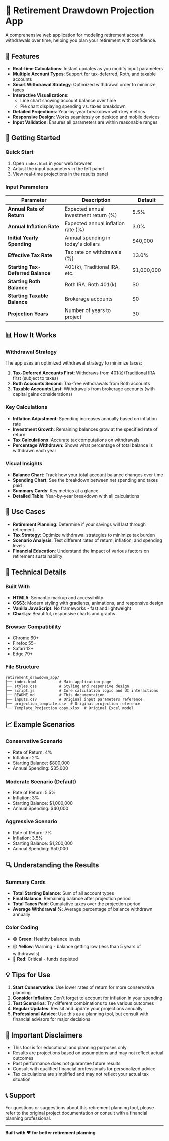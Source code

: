 # 🏦 Retirement Drawdown Projection App

A comprehensive web application for modeling retirement account withdrawals over time, helping you plan your retirement with confidence.

## 🌟 Features

- **Real-time Calculations**: Instant updates as you modify input parameters
- **Multiple Account Types**: Support for tax-deferred, Roth, and taxable accounts
- **Smart Withdrawal Strategy**: Optimized withdrawal order to minimize taxes
- **Interactive Visualizations**: 
  - Line chart showing account balance over time
  - Pie chart displaying spending vs. taxes breakdown
- **Detailed Projections**: Year-by-year breakdown with key metrics
- **Responsive Design**: Works seamlessly on desktop and mobile devices
- **Input Validation**: Ensures all parameters are within reasonable ranges

## 🚀 Getting Started

### Quick Start
1. Open `index.html` in your web browser
2. Adjust the input parameters in the left panel
3. View real-time projections in the results panel

### Input Parameters

| Parameter | Description | Default |
|-----------|-------------|---------|
| **Annual Rate of Return** | Expected annual investment return (%) | 5.5% |
| **Annual Inflation Rate** | Expected annual inflation rate (%) | 3.0% |
| **Initial Yearly Spending** | Annual spending in today's dollars | $40,000 |
| **Effective Tax Rate** | Tax rate on withdrawals (%) | 13.0% |
| **Starting Tax-Deferred Balance** | 401(k), Traditional IRA, etc. | $1,000,000 |
| **Starting Roth Balance** | Roth IRA, Roth 401(k) | $0 |
| **Starting Taxable Balance** | Brokerage accounts | $0 |
| **Projection Years** | Number of years to project | 30 |

## 📊 How It Works

### Withdrawal Strategy
The app uses an optimized withdrawal strategy to minimize taxes:

1. **Tax-Deferred Accounts First**: Withdraws from 401(k)/Traditional IRA first (subject to taxes)
2. **Roth Accounts Second**: Tax-free withdrawals from Roth accounts
3. **Taxable Accounts Last**: Withdrawals from brokerage accounts (with capital gains considerations)

### Key Calculations
- **Inflation Adjustment**: Spending increases annually based on inflation rate
- **Investment Growth**: Remaining balances grow at the specified rate of return
- **Tax Calculations**: Accurate tax computations on withdrawals
- **Percentage Withdrawn**: Shows what percentage of total balance is withdrawn each year

### Visual Insights
- **Balance Chart**: Track how your total account balance changes over time
- **Spending Chart**: See the breakdown between net spending and taxes paid
- **Summary Cards**: Key metrics at a glance
- **Detailed Table**: Year-by-year breakdown with all calculations

## 🎯 Use Cases

- **Retirement Planning**: Determine if your savings will last through retirement
- **Tax Strategy**: Optimize withdrawal strategies to minimize tax burden
- **Scenario Analysis**: Test different rates of return, inflation, and spending levels
- **Financial Education**: Understand the impact of various factors on retirement sustainability

## 🔧 Technical Details

### Built With
- **HTML5**: Semantic markup and accessibility
- **CSS3**: Modern styling with gradients, animations, and responsive design
- **Vanilla JavaScript**: No frameworks - fast and lightweight
- **Chart.js**: Beautiful, responsive charts and graphs

### Browser Compatibility
- Chrome 60+
- Firefox 55+
- Safari 12+
- Edge 79+

### File Structure
```
retirement_drawdown_app/
├── index.html          # Main application page
├── styles.css          # Styling and responsive design
├── script.js           # Core calculation logic and UI interactions
├── README.md           # This documentation
├── inputs.csv          # Original input parameters reference
├── projection_template.csv  # Original projection reference
└── Template_Projection copy.xlsx  # Original Excel model
```

## 📈 Example Scenarios

### Conservative Scenario
- Rate of Return: 4%
- Inflation: 2%
- Starting Balance: $800,000
- Annual Spending: $35,000

### Moderate Scenario (Default)
- Rate of Return: 5.5%
- Inflation: 3%
- Starting Balance: $1,000,000
- Annual Spending: $40,000

### Aggressive Scenario
- Rate of Return: 7%
- Inflation: 3.5%
- Starting Balance: $1,200,000
- Annual Spending: $50,000

## 🔍 Understanding the Results

### Summary Cards
- **Total Starting Balance**: Sum of all account types
- **Final Balance**: Remaining balance after projection period
- **Total Taxes Paid**: Cumulative taxes over the projection period
- **Average Withdrawal %**: Average percentage of balance withdrawn annually

### Color Coding
- 🟢 **Green**: Healthy balance levels
- 🟡 **Yellow**: Warning - balance getting low (less than 5 years of withdrawals)
- 🔴 **Red**: Critical - funds depleted

## 💡 Tips for Use

1. **Start Conservative**: Use lower rates of return for more conservative planning
2. **Consider Inflation**: Don't forget to account for inflation in your spending
3. **Test Scenarios**: Try different combinations to see various outcomes
4. **Regular Updates**: Revisit and update your projections annually
5. **Professional Advice**: Use this as a planning tool, but consult with financial advisors for major decisions

## 🚨 Important Disclaimers

- This tool is for educational and planning purposes only
- Results are projections based on assumptions and may not reflect actual outcomes
- Past performance does not guarantee future results
- Consult with qualified financial professionals for personalized advice
- Tax calculations are simplified and may not reflect your actual tax situation

## 📞 Support

For questions or suggestions about this retirement planning tool, please refer to the original project documentation or consult with a financial planning professional.

---

**Built with ❤️ for better retirement planning**
